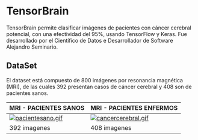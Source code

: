 # TensorBrain

TensorBrain permite clasificar imágenes de pacientes con cáncer cerebral potencial, con una efectividad del 95%, usando TensorFlow y Keras. Fue desarrollado por el Científico de Datos e Desarrollador de Software Alejandro Seminario.

## DataSet
El dataset está compuesto de 800 imágenes por resonancia magnética (MRI), de las cuales 392 presentan casos de cáncer cerebral y 408 son de pacientes sanos.


| MRI - PACIENTES SANOS | MRI - PACIENTES ENFERMOS |
|----------|----------|
| [![pacientesano.gif](https://i.postimg.cc/DzzTQq6P/ezgif-5-ded7e010fc.gif)](https://postimg.cc/RW2y4JjW) | [![cancercerebral.gif](https://i.postimg.cc/RVf8MjYH/ezgif-com-optimize.gif)](https://github.com/seminarioA/TensorBrain/tree/6df1896473fa60c7e2c300e40e99cabc02e2833d/dataSet) |
| 392 imagenes | 408 imagenes |

